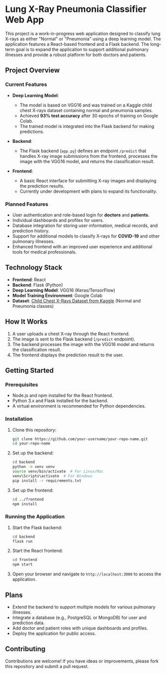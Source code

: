 # Lung X-Ray Pneumonia Classifier Web App

This project is a work-in-progress web application designed to classify lung X-rays as either "Normal" or "Pneumonia" using a deep learning model. The application features a React-based frontend and a Flask backend. The long-term goal is to expand the application to support additional pulmonary illnesses and provide a robust platform for both doctors and patients.

## Project Overview

### Current Features
- **Deep Learning Model**: 
  - The model is based on VGG16 and was trained on a Kaggle child chest X-rays dataset containing normal and pneumonia samples.
  - Achieved **93% test accuracy** after 30 epochs of training on Google Colab.
  - The trained model is integrated into the Flask backend for making predictions.
  
- **Backend**:
  - The Flask backend (`app.py`) defines an endpoint `/predict` that handles X-ray image submissions from the frontend, processes the image with the VGG16 model, and returns the classification result.

- **Frontend**:
  - A basic React interface for submitting X-ray images and displaying the prediction results.
  - Currently under development with plans to expand its functionality.

### Planned Features
- User authentication and role-based login for **doctors** and **patients**.
- Individual dashboards and profiles for users.
- Database integration for storing user information, medical records, and prediction history.
- Support for additional models to classify X-rays for **COVID-19** and other pulmonary illnesses.
- Enhanced frontend with an improved user experience and additional tools for medical professionals.

## Technology Stack
- **Frontend**: React
- **Backend**: Flask (Python)
- **Deep Learning Model**: VGG16 (Keras/TensorFlow)
- **Model Training Environment**: Google Colab
- **Dataset**: [Child Chest X-Rays Dataset from Kaggle](https://www.kaggle.com) (Normal and Pneumonia classes)

## How It Works
1. A user uploads a chest X-ray through the React frontend.
2. The image is sent to the Flask backend (`/predict` endpoint).
3. The backend processes the image with the VGG16 model and returns the classification result.
4. The frontend displays the prediction result to the user.

## Getting Started

### Prerequisites
- Node.js and npm installed for the React frontend.
- Python 3.x and Flask installed for the backend.
- A virtual environment is recommended for Python dependencies.

### Installation
1. Clone this repository:
   ```bash
   git clone https://github.com/your-username/your-repo-name.git
   cd your-repo-name
   ```

2. Set up the backend:
   ```bash
   cd backend
   python -m venv venv
   source venv/bin/activate  # For Linux/Mac
   venv\Scripts\activate  # For Windows
   pip install -r requirements.txt
   ```

3. Set up the frontend:
   ```bash
   cd ../frontend
   npm install
   ```

### Running the Application
1. Start the Flask backend:
   ```bash
   cd backend
   flask run
   ```

2. Start the React frontend:
   ```bash
   cd frontend
   npm start
   ```

3. Open your browser and navigate to `http://localhost:3000` to access the application.

## Plans
- Extend the backend to support multiple models for various pulmonary illnesses.
- Integrate a database (e.g., PostgreSQL or MongoDB) for user and prediction data.
- Add doctor and patient roles with unique dashboards and profiles.
- Deploy the application for public access.

## Contributing
Contributions are welcome! If you have ideas or improvements, please fork this repository and submit a pull request.

